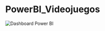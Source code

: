 # PowerBI_Videojuegos

![Dashboard Power BI](https://user-images.githubusercontent.com/91500490/160349365-47eeec1b-36a4-43c0-b07a-463f22a97ffb.jpg)
